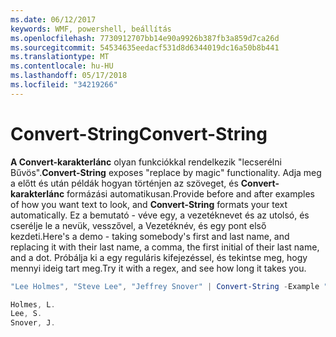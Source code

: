 ```yaml
---
ms.date: 06/12/2017
keywords: WMF, powershell, beállítás
ms.openlocfilehash: 7730912707bb14e90a9926b387fb3a859d7ca26d
ms.sourcegitcommit: 54534635eedacf531d8d6344019dc16a50b8b441
ms.translationtype: MT
ms.contentlocale: hu-HU
ms.lasthandoff: 05/17/2018
ms.locfileid: "34219266"
---
```

# <a name="convert-string"></a><span data-ttu-id="d98fd-102">Convert-String</span><span class="sxs-lookup"><span data-stu-id="d98fd-102">Convert-String</span></span>
<span data-ttu-id="d98fd-103">**A Convert-karakterlánc** olyan funkciókkal rendelkezik "lecserélni Bűvös".</span><span class="sxs-lookup"><span data-stu-id="d98fd-103">**Convert-String** exposes "replace by magic" functionality.</span></span> <span data-ttu-id="d98fd-104">Adja meg a előtt és után példák hogyan történjen az szöveget, és **Convert-karakterlánc** formázási automatikusan.</span><span class="sxs-lookup"><span data-stu-id="d98fd-104">Provide before and after examples of how you want text to look, and **Convert-String** formats your text automatically.</span></span> <span data-ttu-id="d98fd-105">Ez a bemutató - véve egy, a vezetéknevet és az utolsó, és cserélje le a nevük, vesszővel, a Vezetéknév, és egy pont első kezdeti.</span><span class="sxs-lookup"><span data-stu-id="d98fd-105">Here's a demo - taking somebody's first and last name, and replacing it with their last name, a comma, the first initial of their last name, and a dot.</span></span> <span data-ttu-id="d98fd-106">Próbálja ki a egy reguláris kifejezéssel, és tekintse meg, hogy mennyi ideig tart meg.</span><span class="sxs-lookup"><span data-stu-id="d98fd-106">Try it with a regex, and see how long it takes you.</span></span>

```powershell
"Lee Holmes", "Steve Lee", "Jeffrey Snover" | Convert-String -Example "Bill Gates=Gates, B.","John Smith=Smith, J."

Holmes, L.
Lee, S.
Snover, J.
```
